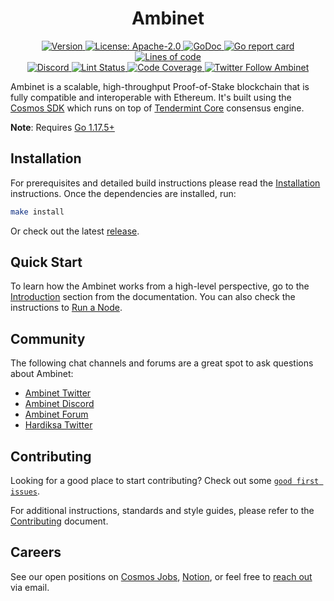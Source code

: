 <!--
parent:
  order: false
-->

<div align="center">
  <h1> Ambinet </h1>
</div>

<!-- TODO: add banner -->
<!-- ![banner](docs/ethermint.jpg) -->

<div align="center">
  <a href="https://github.com/hardiksa/ambinet/releases/latest">
    <img alt="Version" src="https://img.shields.io/github/tag/hardiksa/ambinet.svg" />
  </a>
  <a href="https://github.com/hardiksa/ambinet/blob/main/LICENSE">
    <img alt="License: Apache-2.0" src="https://img.shields.io/github/license/hardiksa/ambinet.svg" />
  </a>
  <a href="https://pkg.go.dev/github.com/hardiksa/ambinet">
    <img alt="GoDoc" src="https://godoc.org/github.com/hardiksa/ambinet?status.svg" />
  </a>
  <a href="https://goreportcard.com/report/github.com/hardiksa/ambinet">
    <img alt="Go report card" src="https://goreportcard.com/badge/github.com/hardiksa/ambinet"/>
  </a>
  <a href="https://bestpractices.coreinfrastructure.org/projects/5018">
    <img alt="Lines of code" src="https://img.shields.io/tokei/lines/github/hardiksa/ambinet">
  </a>
</div>
<div align="center">
  <a href="https://discord.gg/ambinet">
    <img alt="Discord" src="https://img.shields.io/discord/809048090249134080.svg" />
  </a>
  <a href="https://github.com/hardiksa/ambinet/actions?query=branch%3Amain+workflow%3ALint">
    <img alt="Lint Status" src="https://github.com/hardiksa/ambinet/actions/workflows/lint.yml/badge.svg?branch=main" />
  </a>
  <a href="https://codecov.io/gh/hardiksa/ambinet">
    <img alt="Code Coverage" src="https://codecov.io/gh/hardiksa/ambinet/branch/main/graph/badge.svg" />
  </a>
  <a href="https://twitter.com/AmbinetOrg">
    <img alt="Twitter Follow Ambinet" src="https://img.shields.io/twitter/follow/AmbinetOrg"/>
  </a>
</div>

Ambinet is a scalable, high-throughput Proof-of-Stake blockchain that is fully compatible and
interoperable with Ethereum. It's built using the [Cosmos SDK](https://github.com/cosmos/cosmos-sdk/) which runs on top of [Tendermint Core](https://github.com/tendermint/tendermint) consensus engine.

**Note**: Requires [Go 1.17.5+](https://golang.org/dl/)

## Installation

For prerequisites and detailed build instructions please read the [Installation](https://ambinet.dev/quickstart/installation.html) instructions. Once the dependencies are installed, run:

```bash
make install
```

Or check out the latest [release](https://github.com/hardiksa/ambinet/releases).

## Quick Start

To learn how the Ambinet works from a high-level perspective, go to the [Introduction](https://ambinet.dev/intro/overview.html) section from the documentation. You can also check the instructions to [Run a Node](https://ambinet.dev/quickstart/run_node.html).

## Community

The following chat channels and forums are a great spot to ask questions about Ambinet:

- [Ambinet Twitter](https://twitter.com/AmbinetOrg)
- [Ambinet Discord](https://discord.gg/ambinet)
- [Ambinet Forum](https://commonwealth.im/ambinet)
- [Hardiksa Twitter](https://twitter.com/HardiksaHQ)

## Contributing

Looking for a good place to start contributing? Check out some [`good first issues`](https://github.com/hardiksa/ambinet/issues?q=is%3Aopen+is%3Aissue+label%3A%22good+first+issue%22).

For additional instructions, standards and style guides, please refer to the [Contributing](./CONTRIBUTING.md) document.

## Careers

See our open positions on [Cosmos Jobs](https://jobs.cosmos.network/project/ambinet-d0sk1uxuh-remote/), [Notion](https://hardiksa.notion.site), or feel free to [reach out](mailto:careers@thars.is) via email.
